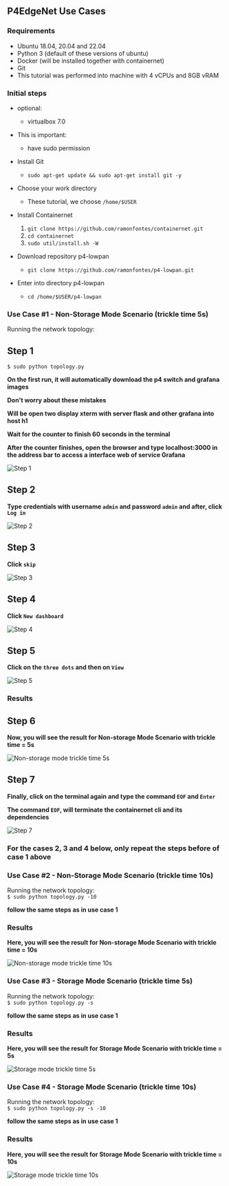 ## P4EdgeNet Use Cases

### Requirements

* Ubuntu 18.04, 20.04 and 22.04
* Python 3 (default of these versions of ubuntu)
* Docker (will be installed together with containernet)
* Git
* This tutorial was performed into machine with 4 vCPUs and 8GB vRAM 

### Initial steps

* optional:
    * virtualbox 7.0

* This is important:
    * have sudo permission

* Install Git
    * `sudo apt-get update && sudo apt-get install git -y`

* Choose your work directory
    * These tutorial, we choose `/home/$USER`

* Install Containernet
    1. `git clone https://github.com/ramonfontes/containernet.git`
    2. `cd containernet`
    3. `sudo util/install.sh -W`

* Download repository p4-lowpan
    * `git clone https://github.com/ramonfontes/p4-lowpan.git`

* Enter into directory p4-lowpan
    * `cd /home/$USER/p4-lowpan`

### Use Case #1 - Non-Storage Mode Scenario (trickle time 5s)
 
Running the network topology:

## Step 1

`$ sudo python topology.py`

**On the first run, it will automatically download the p4 switch and grafana images**

**Don't worry about these mistakes**

**Will be open two display xterm with server flask and other grafana into host h1**

**Wait for the counter to finish 60 seconds in the terminal**

**After the counter finishes, open the browser and type localhost:3000 in the address bar to access a interface web of service Grafana**

![Step 1](/assets/images/step1.png)

## Step 2

**Type credentials with username `admin` and password `admin` and after, click `Log in`**

![Step 2](/assets/images/step2.png)

## Step 3

**Click `skip`**

![Step 3](/assets/images/step3.png)

## Step 4

**Click `New dashboard`**

![Step 4](/assets/images/step4.png)

## Step 5

**Click on the `three dots` and then on `View`**

![Step 5](/assets/images/step5.png)

### Results

## Step 6

**Now, you will see the result for Non-storage Mode Scenario with trickle time = 5s**

![Non-storage mode trickle time 5s](/assets/images/step6-non-storage-mode-5s.png)

## Step 7

**Finally, click on the terminal again and type the command `EOF` and `Enter`**

**The command `EOF`, will terminate the containernet cli and its dependencies**

![Step 7](/assets/images/step7.png)

### **For the cases 2, 3 and 4 below, only repeat the steps before of case 1 above**

### Use Case #2 - Non-Storage Mode Scenario (trickle time 10s)
 
Running the network topology:  
`$ sudo python topology.py -10`

**follow the same steps as in use case 1**

### Results

**Here, you will see the result for Non-storage Mode Scenario with trickle time = 10s**

![Non-storage mode trickle time 10s](/assets/images/step8-non-storage-mode-10s.png)

### Use Case #3 - Storage Mode Scenario (trickle time 5s)
 
Running the network topology:  
`$ sudo python topology.py -s`

**follow the same steps as in use case 1**

### Results

**Here, you will see the result for Storage Mode Scenario with trickle time = 5s**

![Storage mode trickle time 5s](/assets/images/step9-storage-mode-5s.png)

### Use Case #4 - Storage Mode Scenario (trickle time 10s)
 
Running the network topology:  
`$ sudo python topology.py -s -10`

**follow the same steps as in use case 1**

### Results

**Here, you will see the result for Storage Mode Scenario with trickle time = 10s**

![Storage mode trickle time 10s](/assets/images/step10-storage-mode-10s.png)
